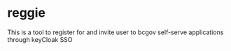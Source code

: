 # reggie
This is a tool to register for and invite user to bcgov self-serve applications through keyCloak SSO
